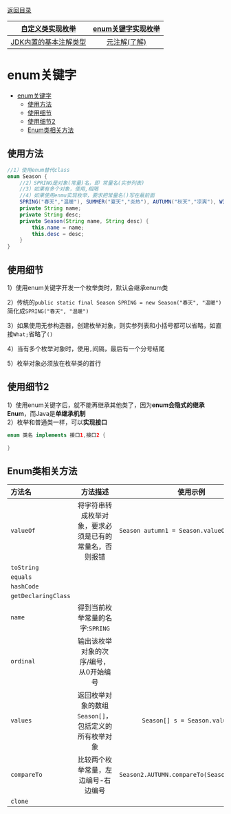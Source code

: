 
[返回目录](Home.md)



|[自定义类实现枚举](枚举和注解.md)|[**enum关键字实现枚举**](enum关键字实现枚举.md)|
|:-:|:-:|
|[JDK内置的基本注解类型](JDK内置基本注解.md)|[元注解(了解)](元注解.md)|

# enum关键字

- [enum关键字](#enum关键字)
  - [使用方法](#使用方法)
  - [使用细节](#使用细节)
  - [使用细节2](#使用细节2)
  - [Enum类相关方法](#enum类相关方法)


## 使用方法

```java
//1）使用enum替代class
enum Season {
    //2）SPRING是对象(常量)名，即 常量名(实参列表)
    //3）如果有多个对象，使用,相隔
    //4）如果使用enmu实现枚举，要求把常量名()写在最前面
    SPRING("春天","温暖"), SUMMER("夏天","炎热"), AUTUMN("秋天","凉爽"), WINTER("冬天","寒冷");
    private String name;
    private String desc;
    private Season(String name, String desc) {
        this.name = name;
        this.desc = desc;
    }
}
```

## 使用细节
1）使用enum关键字开发一个枚举类时，默认会继承enum类

2）传统的`public static final Season SPRING = new Season("春天", "温暖")`简化成`SPRING("春天", "温暖")` 

3）如果使用无参构造器，创建枚举对象，则实参列表和小括号都可以省略，如直接`What;`省略了`()`

4）当有多个枚举对象时，使用`,`间隔，最后有一个分号结尾

5）枚举对象必须放在枚举类的首行
## 使用细节2
1）使用enum关键字后，就不能再继承其他类了，因为**enum会隐式的继承Enum**，而Java是**单继承机制**  
2）枚举和普通类一样，可以**实现接口**
```java
enum 类名 implements 接口1,接口2 {
  
}
```



## Enum类相关方法

|方法名|方法描述|使用示例|
|:-|:-:|:-:|
|`valueOf`|将字符串转成枚举对象，要求必须是已有的常量名，否则报错|`Season autumn1 = Season.valueOf("AUTUMN")`|
|`toString`||
|`equals`||
|`hashCode`||
|`getDeclaringClass`||
|`name`|得到当前枚举常量的名字:`SPRING`|
|`ordinal`|输出该枚举对象的次序/编号，从0开始编号|
|`values`|返回枚举对象的数组`Season[]`，包括定义的所有枚举对象|`Season[] s = Season.values()`|
|`compareTo`|比较两个枚举常量，左边编号-右边编号|`Season2.AUTUMN.compareTo(Season2.SUMMER);`|
|`clone`||